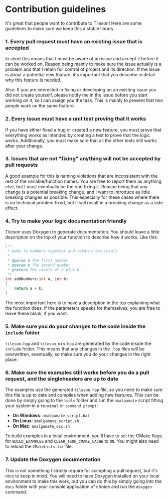 # Contribution guidelines

It's great that people want to contribute to Tileson!
Here are some guidelines to make sure we keep this a stable library.

### 1. Every pull request must have an existing issue that is accepted
In short this means that I must be aware of an issue and accept it before it can be worked on. 
Reason being mainly to make sure the issue actually is a problem and that I retain full control of project and its direction. 
If the issue is about a potential new feature, it's important that you describe in detail why this feature is needed.

Also: If you are interested in fixing or developing on an existing issue you did not
create yourself, please notify me in the issue before you start working on it, so I 
can assign you the task. This is mainly to prevent that two people work on the 
same feature.

### 2. Every issue must have a unit test proving that it works
If you have either fixed a bug or created a new feature, you must prove that everything works
as intended by creating a test to prove that the logic works. Additionally, 
you must make sure that all the other tests still works after your change.

### 3. Issues that are not "fixing" anything will not be accepted by pull requests
A good example for this is naming violations that are inconsistent with the rest of 
the variable/function names. You are free to report them as anything else, but I
must eventually be the one fixing it. Reason being that any change is a potential 
breaking change, and I want to introduce as little breaking changes as possible. 
This especially for these cases where there is no technical problem fixed, but it
will result in a breaking change as a side effect.

### 4. Try to make your logic documentation friendly
Tileson uses Doxygen to generate documentation. You should leave a little 
description on the top of your function to describe how it works. Like this:
```c++
/*!
 * Adds to numbers together and returns the result
 * 
 * @param a The first number
 * @param b The second number
 * @return The result of a plus b.
 */
int addNumbers(int a, int b)
{
    return a + b;
}
```
The most important here is to have a description in the top explaining what the function does.
If the parameters speaks for themselves, you are free to leave these blank, if you want.

### 5. Make sure you do your changes to the code inside the `include` folder
`tileson.hpp` and `tileson_min.hpp` are generated by the code inside the `include` folder.
This means that any changes in the `.hpp` files will be overwritten, eventually, 
so make sure you do your changes in the right place.

### 6. Make sure the examples still works before you do a pull request, and the singleheaders are up to date
The examples use the generated `tileson.hpp` file, so you need to make sure this file 
is up to date and compiles when adding new features. This can be done by simply going
to the `tools` folder and run the `amalgamate` script fitting your system in a `terminal` or `command prompt`:

- **On Windows**: `amalgamate_script.bat`
- **On Linux**: `amalgamate_script.sh`
- **On Mac**: `amalgamate_osx.sh`

To build examples in a local environment, you'll have to set the CMake flags for 
`BUILD_EXAMPLES` and `CLEAR_TSON_CMAKE_CACHE` to `ON`. You might also need to reload 
the `CMakeLists.txt` file.

### 7. Update the Doxygen documentation
This is not something I strictly require for accepting a pull request, but it's nice
to keep in mind. You will need to have Doxygen installed on your local environment
to make this work, but you can do this by simply going into the `docs` folder with 
your console application of choice and run the `doxygen` command.